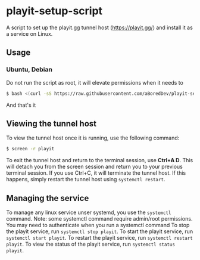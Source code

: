 # playit-setup-script
A script to set up the playit.gg tunnel host (https://playit.gg/) and install it as a service on Linux.

## Usage
### Ubuntu, Debian
Do not run the script as root, it will elevate permissions when it needs to
```bash
$ bash <(curl -sS https://raw.githubusercontent.com/aBoredDev/playit-setup-script/main/playit-setup.sh)
```
And that's it

## Viewing the tunnel host
To view the tunnel host once it is running, use the following command:
```bash
$ screen -r playit
```
To exit the tunnel host and return to the terminal session, use __Ctrl+A D__.  This will detach you from the screen session and return you to your previous terminal session.  If you use Ctrl+C, it will terminate the tunnel host.  If this happens, simply restart the tunnel host using `systemctl restart`.

## Managing the service
To manage any linux service unser systemd, you use the `systemctl` command.
Note: some systemctl command require admin/root permissions.  You may need to authenticate when you run a systemctl command
To stop the playit service, run `systemctl stop playit`.
To start the playit service, run `systemctl start playit`.
To restart the playit service, run `systemctl restart playit`.
To view the status of the playit service, run `systemctl status playit`.
